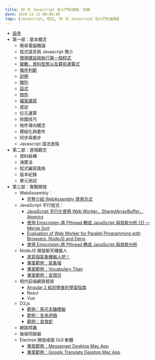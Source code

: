 ```yaml
---
title: 30 天 Javascript 從入門到進階：目錄
date: 2018-11-11 00:00:00
tags: [JavaScript, 程式, 30 天 Javascript 從入門到進階]
---
```


- [自序](/post/2018/11/master_js/preface/)
- 第一部：基本概念
  - 簡易電腦概論
  - 程式語言與 Javascript 簡介
  - [環境建設與執行第一個程式](/post/2018/11/master_js/setups/)
  - [變數、資料型態以及算術運算式](/post/2018/11/master_js/variables/)
  - [條件判斷](/post/2018/11/master_js/condition/)
  - [迴圈](/post/2018/11/master_js/loop/)
  - [陣列](/post/2018/11/master_js/array/)
  - [函式](/post/2018/11/master_js/function/)
  - [物件](/post/2018/11/master_js/object/)
  - [檔案讀寫](/post/2018/11/master_js/file-io/)
  - 遞迴
  - 位元運算
  - 除錯技巧
  - 物件導向概念
  - 模組化與套件
  - 同步與異步
  - Javascript 語法進階
- 第二部：進階觀念
  - 資料結構
  - 演算法
  - 程式編寫風格
  - 版本紀錄
  - 單元測試
- 第三部：實戰開發
  - WebAssembly：
    - [完整介紹 WebAssembly 使用方式](/post/2020/08/js/webassembly-intro/)
  - JavaScript 平行程式：
    - [JavaScript 平行化使用 Web Worker、SharedArrayBuffer、Atomics](/post/2020/02/web/js-parallel-worker-sharedarraybuffer/)
    - [使用 Emscripten 將 Pthread 轉成 JavaScript 與效能分析 (2) — Merge Sort](/post/2020/08/js/emscripten-pthread-to-js-2/)
    - [Evaluation of Web Worker for Parallel Programming with Browsers, NodeJS and Deno](/post/2020/06/js/web-worker-evaluation/)
    - [使用 Emscripten 將 Pthread 轉成 JavaScript 與效能分析](/post/2020/07/js/emscripten-pthread-to-js/)
  - NodeJS 開發聊天機器人
    - [來寫個氣象機器人吧！](/post/2018/05/weather_bot/)
    - [專案範例：氣象喵](https://github.com/weather-bot/WxKitty)
    - [專案範例：Vocabulary Titan](https://github.com/tigercosmos/vocabulary-titan)
    - [專案範例：安琪兒](https://github.com/tigercosmos/angel)
  - 現代前端網頁框架
    - [Angular 2 給初學者的學習指南](/post/2017/01/angular/angular2_30/)
    - React
    - Vue
  - D3.js
    - [範例：馬可夫鍊模擬](/post/2016/03/markov-chain-simulation/)
    - [範例：生命遊戲](https://ithelp.ithome.com.tw/articles/10189054)
    - [範例：貪食蛇](https://ithelp.ithome.com.tw/articles/10189054)
  - 網路爬蟲
  - 後端伺服器
  - Electron 開發桌面 GUI 軟體
    - [專案範例：Messenger Desktop Mac App](https://github.com/tigercosmos/messenger_desktop)
    - [專案範例：Google Translate Desktop Mac App](https://github.com/tigercosmos/google_translate_desktop)